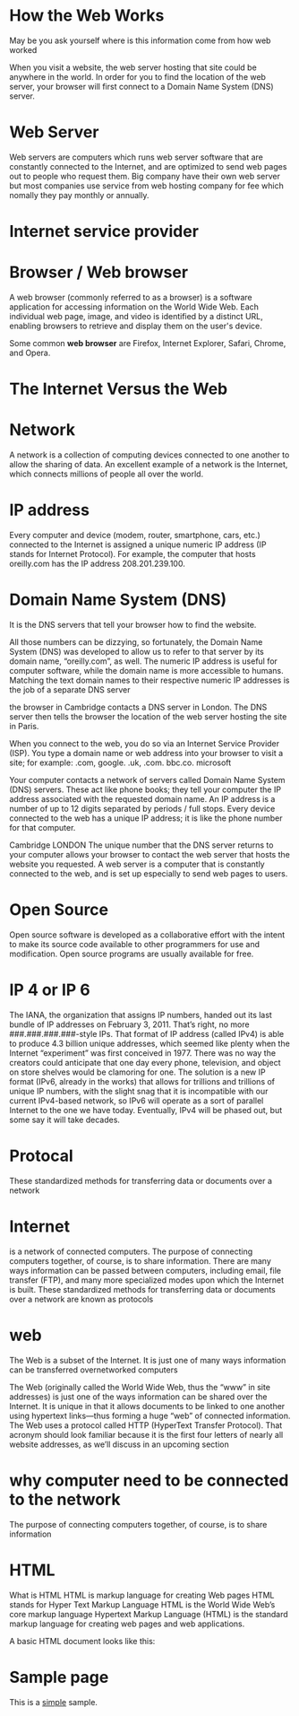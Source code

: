 # How the Web Works
May be you ask yourself where is this information come from
how web worked 

When you visit a website, the web server hosting that site could be anywhere in the
world. In order for you to find the location of the web server, your browser will first connect
to a Domain Name System (DNS) server.

# Web Server
Web servers are computers which runs web server software that are constantly connected to the Internet, and are optimized to send web pages out to people who request them. Big company have their own web server but most companies use service from web hosting company for fee which nomally they pay monthly or annually.

# Internet service provider


# Browser / Web browser
A web browser (commonly referred to as a browser) is a software application for accessing information on the World Wide Web. Each individual web page, image, and video is identified by a distinct URL, enabling browsers to retrieve and display them on the user's device.

Some common **web browser** are Firefox, Internet Explorer, Safari, Chrome, and Opera.


# The Internet Versus the Web

# Network
A network is a collection of computing devices connected to one another to allow the sharing of data. An excellent example of a network is the Internet, which connects millions of people all over the world. 

# IP address
Every computer and device (modem, router, smartphone, cars, etc.) connected
to the Internet is assigned a unique numeric IP address (IP stands
for Internet Protocol). For example, the computer that hosts oreilly.com
has the IP address 208.201.239.100.

# Domain Name System (DNS)
It is the DNS servers that tell your
browser how to find the website.


All those numbers can be dizzying, so
fortunately, the Domain Name System (DNS) was developed to allow us to
refer to that server by its domain name, “oreilly.com”, as well. The numeric
IP address is useful for computer software, while the domain name is more
accessible to humans. Matching the text domain names to their respective
numeric IP addresses is the job of a separate DNS server

the browser in Cambridge contacts
a DNS server in London. The
DNS server then tells the
browser the location of the web
server hosting the site in Paris.

When you connect to the web,
you do so via an Internet Service
Provider (ISP). You type a
domain name or web address
into your browser to visit a site;
for example:
.com,
google.
.uk,
.com.
bbc.co.
microsoft


Your computer contacts a
network of servers called
Domain Name System (DNS)
servers. These act like phone
books; they tell your computer
the IP address associated with
the requested domain name.
An IP address is a number
of up to 12 digits separated
by periods / full stops. Every
device connected to the web
has a unique IP address; it is
like the phone number for that
computer.

Cambridge
LONDON
The unique number that the
DNS server returns to your
computer allows your browser
to contact the web server
that hosts the website you
requested. A web server is a
computer that is constantly
connected to the web, and is set
up especially to send web pages
to users.


# Open Source
Open source software is developed as
a collaborative effort with the intent
to make its source code available
to other programmers for use and
modification. Open source programs
are usually available for free.

# IP 4 or IP 6
The IANA, the organization that assigns IP numbers, handed out its last bundle of IP
addresses on February 3, 2011. That’s right, no more ###.###.###.###-style IPs. That
format of IP address (called IPv4) is able to produce 4.3 billion unique addresses,
which seemed like plenty when the Internet “experiment” was first conceived in 1977.
There was no way the creators could anticipate that one day every phone, television,
and object on store shelves would be clamoring for one.
The solution is a new IP format (IPv6, already in the works) that allows for trillions
and trillions of unique IP numbers, with the slight snag that it is incompatible with
our current IPv4-based network, so IPv6 will operate as a sort of parallel Internet to
the one we have today. Eventually, IPv4 will be phased out, but some say it will take
decades.


# Protocal
These standardized methods for
transferring data or documents over a network


# Internet
 is a network of connected computers. The purpose of connecting computers together, of course, is to share
information. There are many ways information can be passed between
computers, including email, file transfer (FTP), and many more specialized
modes upon which the Internet is built. These standardized methods for
transferring data or documents over a network are known as protocols
 
# web
The Web is a subset of the Internet. It is just one of many ways information can be transferred overnetworked computers

The Web (originally called the World Wide Web, thus the “www” in
site addresses) is just one of the ways information can be shared over the
Internet. It is unique in that it allows documents to be linked to one another
using hypertext links—thus forming a huge “web” of connected information.
The Web uses a protocol called HTTP (HyperText Transfer Protocol).
That acronym should look familiar because it is the first four letters of nearly
all website addresses, as we’ll discuss in an upcoming section

# why computer need to be connected to the network
The purpose of connecting computers together, of course, is to share
information





# HTML
What is HTML
HTML is markup language for creating Web pages
HTML stands for Hyper Text Markup Language
HTML is the World Wide Web’s core markup language
Hypertext Markup Language (HTML) is the standard markup language for creating web pages and web applications.



A basic HTML document looks like this:



<!DOCTYPE html>
<html>
  <head>
    <title>Sample page</title>
  </head>
  <body>
    <h1>Sample page</h1>
    <p>This is a <a href="demo.html">simple</a> sample.</p>
    <!-- this is a comment -->
  </body>
</html>
